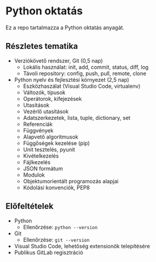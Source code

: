 # Python oktatás

Ez a repo tartalmazza a Python oktatás anyagát.

## Részletes tematika

- Verziókövető rendszer, Git (0,5 nap)
  - Lokális használat: init, add, commit, status, diff, log
  - Távoli repository: config, push, pull, remote, clone
- Python nyelv és fejlesztési környezet (2,5 nap)
  - Eszközhaszálat (Visual Studio Code, virtualenv)
  - Változók, típusok
  - Operátorok, kifejezések
  - Utasítások
  - Vezérlő utasítások
  - Adatszerkezetek, lista, tuple, dictionary, set
  - Referenciák
  - Függvények
  - Alapvető algoritmusok
  - Függőségek kezelése (pip)
  - Unit tesztelés, pyunit
  - Kivételkezelés
  - Fájlkezelés
  - JSON formátum
  - Modulok
  - Objektumorientált programozás alapjai
  - Kódolási konvenciók, PEP8

## Előfeltételek

- Python
  - Ellenőrzése: `python --version`
- Git
  - Ellenőrzése: `git --version`
- Visual Studio Code, lehetőség extensionök telepítésére
- Publikus GitLab regisztráció
